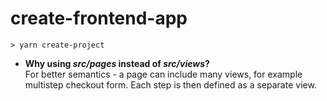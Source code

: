 # create-frontend-app

```
> yarn create-project
```

* **Why using _src/pages_ instead of _src/views_?**\
For better semantics - a page can include many views, for example multistep checkout form. Each step is then defined as a separate view.

